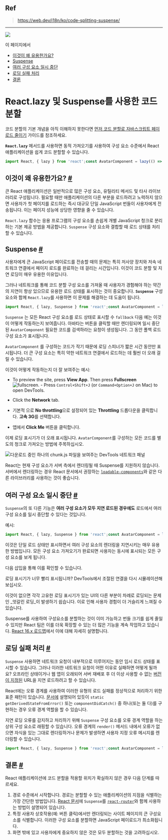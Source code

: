 ## Ref

> https://web.dev/i18n/ko/code-splitting-suspense/

--- 


![](https://web-dev.imgix.net/image/admin/Lk8KvDZcWntc7rtQzvv9.jpg?auto=format)

이 페이지에서

-   [이것이 왜 유용한가요?](https://web.dev/i18n/ko/code-splitting-suspense/#%EC%9D%B4%EA%B2%83%EC%9D%B4-%EC%99%9C-%EC%9C%A0%EC%9A%A9%ED%95%9C%EA%B0%80%EC%9A%94)
-   [Suspense](https://web.dev/i18n/ko/code-splitting-suspense/#suspense)
-   [여러 구성 요소 일시 중단](https://web.dev/i18n/ko/code-splitting-suspense/#%EC%97%AC%EB%9F%AC-%EA%B5%AC%EC%84%B1-%EC%9A%94%EC%86%8C-%EC%9D%BC%EC%8B%9C-%EC%A4%91%EB%8B%A8)
-   [로딩 실패 처리](https://web.dev/i18n/ko/code-splitting-suspense/#%EB%A1%9C%EB%94%A9-%EC%8B%A4%ED%8C%A8-%EC%B2%98%EB%A6%AC)
-   [결론](https://web.dev/i18n/ko/code-splitting-suspense/#%EA%B2%B0%EB%A1%A0)

# React.lazy 및 Suspense를 사용한 코드 분할

코드 분할의 기본 개념을 아직 이해하지 못한다면 [먼저 코드 분할로 자바스크립트 페이로드 줄이기](https://web.dev/reduce-javascript-payloads-with-code-splitting) 가이드를 참조하세요.

**`React.lazy`** 메서드를 사용하면 동적 가져오기를 사용하여 구성 요소 수준에서 React 애플리케이션을 쉽게 코드 분할할 수 있습니다.

```jsx
import React, { lazy } from 'react';const AvatarComponent = lazy(() => import('./AvatarComponent'));const DetailsComponent = () => (  <div>    <AvatarComponent />  </div>)
```

## 이것이 왜 유용한가요? [#](https://web.dev/i18n/ko/code-splitting-suspense/#%EC%9D%B4%EA%B2%83%EC%9D%B4-%EC%99%9C-%EC%9C%A0%EC%9A%A9%ED%95%9C%EA%B0%80%EC%9A%94)

큰 React 애플리케이션은 일반적으로 많은 구성 요소, 유틸리티 메서드 및 타사 라이브러리로 구성됩니다. 필요할 때만 애플리케이션의 다른 부분을 로드하려고 노력하지 않으면 사용자가 첫 페이지를 로드하는 즉시 대규모 단일 JavaScript 번들이 사용자에게 전송됩니다. 이는 페이지 성능에 상당한 영향을 줄 수 있습니다.

`React.lazy` 함수는 응용 프로그램의 구성 요소를 손쉽게 개별 JavaScript 청크로 분리하는 기본 제공 방법을 제공합니다. `Suspense` 구성 요소와 결합할 때 로드 상태를 처리할 수 있습니다.

## Suspense [#](https://web.dev/i18n/ko/code-splitting-suspense/#suspense)

사용자에게 큰 JavaScript 페이로드를 전송할 때의 문제는 특히 저사양 장치와 저속 네트워크 연결에서 페이지 로드를 완료하는 데 걸리는 시간입니다. 이것이 코드 분할 및 지연 로딩이 매우 유용한 이유입니다.

그러나 네트워크를 통해 코드 분할 구성 요소를 가져올 때 사용자가 경험해야 하는 약간의 지연이 항상 있으므로 유용한 로드 상태를 표시하는 것이 중요합니다. **`Suspense`** 구성 요소와 함께 `React.lazy`를 사용하면 이 문제를 해결하는 데 도움이 됩니다.

```jsx
import React, { lazy, Suspense } from 'react';const AvatarComponent = lazy(() => import('./AvatarComponent'));const renderLoader = () => <p>Loading</p>;const DetailsComponent = () => (  <Suspense fallback={renderLoader()}>    <AvatarComponent />  </Suspense>)
```

`Suspense` 는 모든 React 구성 요소를 로드 상태로 표시할 수 `fallback` 다음 예는 이것이 어떻게 작동하는지 보여줍니다. 아바타는 버튼을 클릭할 때만 렌더링되며 일시 중단된 `AvatarComponent` 필요한 코드를 검색하라는 요청이 생성됩니다. 그 동안 폴백 로드 구성 요소가 표시됩니다.

`AvatarComponent` 를 구성하는 코드가 작기 때문에 로딩 스피너가 짧은 시간 동안만 표시됩니다. 더 큰 구성 요소는 특히 약한 네트워크 연결에서 로드하는 데 훨씬 더 오래 걸릴 수 있습니다.

이것이 어떻게 작동하는지 더 잘 보여주는 예시:

-   To preview the site, press **View App**. Then press **Fullscreen** ![fullscreen](https://web.dev/images/glitch/fullscreen.svg). - Press `Control+Shift+J` (or `Command+Option+J` on Mac) to open DevTools.
    
-   Click the **Network** tab.
    
-   기본적 으로 **No throttling**으로 설정되어 있는 **Throttling** 드롭다운을 클릭합니다. **고속 3G**를 선택합니다.
    
-   앱에서 **Click Me** 버튼을 클릭합니다.
    

이제 로딩 표시기가 더 오래 표시됩니다. `AvatarComponent`를 구성하는 모든 코드를 별도의 청크로 가져오는 방법에 주목하십시오.

![다운로드 중인 하나의 chunk.js 파일을 보여주는 DevTools 네트워크 패널](https://web-dev.imgix.net/image/tcFciHGuF3MxnTr1y5ue01OGLBn2/ga9IsnuJoJdnUfE6sGee.png?auto=format)

React는 현재 구성 요소가 서버 측에서 렌더링될 때 Suspense를 지원하지 않습니다. 서버에서 렌더링하는 경우 React 문서에서 권장하는 [`loadable-components`](https://www.smooth-code.com/open-source/loadable-components/docs/server-side-rendering/)와 같은 다른 라이브러리를 사용하는 것이 좋습니다.

## 여러 구성 요소 일시 중단 [#](https://web.dev/i18n/ko/code-splitting-suspense/#%EC%97%AC%EB%9F%AC-%EA%B5%AC%EC%84%B1-%EC%9A%94%EC%86%8C-%EC%9D%BC%EC%8B%9C-%EC%A4%91%EB%8B%A8)

`Suspense`의 또 다른 기능은 **여러 구성 요소가 모두 지연 로드된 경우에도** 로드에서 여러 구성 요소를 일시 중단할 수 있다는 것입니다.

예시:

```jsx
import React, { lazy, Suspense } from 'react';const AvatarComponent = lazy(() => import('./AvatarComponent'));const InfoComponent = lazy(() => import('./InfoComponent'));const MoreInfoComponent = lazy(() => import('./MoreInfoComponent'));const renderLoader = () => <p>Loading</p>;const DetailsComponent = () => (  <Suspense fallback={renderLoader()}>    <AvatarComponent />    <InfoComponent />    <MoreInfoComponent />  </Suspense>)
```

이것은 단일 로드 상태만 표시하면서 여러 구성 요소의 렌더링을 지연시키는 매우 유용한 방법입니다. 모든 구성 요소 가져오기가 완료되면 사용자는 동시에 표시되는 모든 구성 요소를 보게 됩니다.

다음 삽입을 통해 이를 확인할 수 있습니다.

로딩 표시기가 너무 빨리 표시됩니까? DevTools에서 조절된 연결을 다시 시뮬레이션해 보십시오.

이것이 없으면 각각 고유한 로딩 표시기가 있는 UI의 다른 부분이 차례로 로딩되는 문제인 _엇갈린 로딩_이 발생하기 쉽습니다. 이로 인해 사용자 경험이 더 거슬리게 느껴질 수 있습니다.

Suspense를 사용하여 구성요소를 분할하는 것이 이미 가능하고 번들 크기를 쉽게 줄일 수 있지만 React 팀은 이를 더욱 확장할 수 있는 더 많은 기능을 계속 작업하고 있습니다. [React 16.x 로드맵](https://reactjs.org/blog/2018/11/27/react-16-roadmap.html)에서 이에 대해 자세히 설명합니다.

## 로딩 실패 처리 [#](https://web.dev/i18n/ko/code-splitting-suspense/#%EB%A1%9C%EB%94%A9-%EC%8B%A4%ED%8C%A8-%EC%B2%98%EB%A6%AC)

`Suspense` 사용하면 네트워크 요청이 내부적으로 이루어지는 동안 임시 로드 상태를 표시할 수 있습니다. 그러나 이러한 네트워크 요청이 어떤 이유로 실패하면 어떻게 될까요? 오프라인 상태이거나 웹 앱이 오래되어 서버 재배포 후 더 이상 사용할 수 없는 [버전이 지정된](https://web.dev/http-cache/#long-lived-caching-for-versioned-urls) URL을 지연 로드하려고 할 수 있습니다.

React에는 오류 경계를 사용하여 이러한 유형의 로드 실패를 정상적으로 처리하기 위한 표준 패턴이 있습니다. [문서에](https://reactjs.org/docs/error-boundaries.html) 설명되어 있듯이 `static getDerivedStateFromError()` 또는 `componentDidCatch()` 중 하나(또는 둘 다)를 구현하는 경우 오류 경계 역할을 할 수 있습니다.

지연 로딩 오류를 감지하고 처리하기 위해 `Suspense` 구성 요소를 오류 경계 역할을 하는 상위 구성 요소로 래핑할 수 있습니다. 오류 경계의 `render()` 메서드 내에서 오류가 없으면 자식을 있는 그대로 렌더링하거나 문제가 발생하면 사용자 지정 오류 메시지를 렌더링할 수 있습니다.

```js
import React, { lazy, Suspense } from 'react';const AvatarComponent = lazy(() => import('./AvatarComponent'));const InfoComponent = lazy(() => import('./InfoComponent'));const MoreInfoComponent = lazy(() => import('./MoreInfoComponent'));const renderLoader = () => <p>Loading</p>;class ErrorBoundary extends React.Component {  constructor(props) {    super(props);    this.state = {hasError: false};  }  static getDerivedStateFromError(error) {    return {hasError: true};  }  render() {    if (this.state.hasError) {      return <p>Loading failed! Please reload.</p>;    }    return this.props.children;  }}const DetailsComponent = () => (  <ErrorBoundary>    <Suspense fallback={renderLoader()}>      <AvatarComponent />      <InfoComponent />      <MoreInfoComponent />    </Suspense>  </ErrorBoundary>)
```

## 결론 [#](https://web.dev/i18n/ko/code-splitting-suspense/#%EA%B2%B0%EB%A1%A0)

React 애플리케이션에 코드 분할을 적용할 위치가 확실하지 않은 경우 다음 단계를 따르세요.

1.  경로 수준에서 시작합니다. 경로는 분할할 수 있는 애플리케이션의 지점을 식별하는 가장 간단한 방법입니다. [React 문서](https://reactjs.org/docs/code-splitting.html#route-based-code-splitting)에 `Suspense`를 [`react-router`](https://github.com/ReactTraining/react-router)와 함께 사용하는 방법이 설명되어 있습니다.
2.  특정 사용자 상호작용(예: 버튼 클릭)에서만 렌더링되는 사이트 페이지의 큰 구성요소를 식별합니다. 이러한 구성 요소를 분할하면 JavaScript 페이로드가 최소화됩니다.
3.  화면 밖에 있고 사용자에게 중요하지 않은 것은 모두 분할하는 것을 고려하십시오.